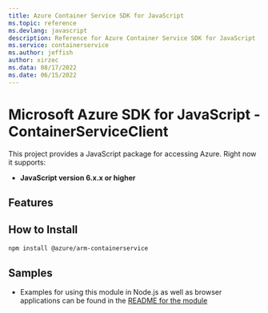 ```yaml
---
title: Azure Container Service SDK for JavaScript
ms.topic: reference
ms.devlang: javascript
description: Reference for Azure Container Service SDK for JavaScript
ms.service: containerservice
ms.author: jeffish
author: xirzec
ms.data: 08/17/2022
ms.date: 06/15/2022
---
```

# Microsoft Azure SDK for JavaScript - ContainerServiceClient
This project provides a JavaScript package for accessing Azure. Right now it supports:
- **JavaScript version 6.x.x or higher**

## Features


## How to Install

```bash
npm install @azure/arm-containerservice
```

## Samples

* Examples for using this module in Node.js as well as browser applications can be found in the [README for the module](https://www.npmjs.com/package/@azure/arm-containerservice)